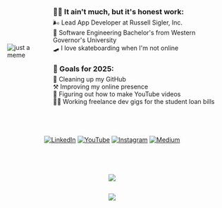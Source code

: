 <div style="display:flex; flex-direction:row; justify-content:center;">

<div style="margin: 1em; display:flex; flex-direction:column; justify-content:center;">

<img src="https://res.cloudinary.com/docknhwac/image/upload/v1727336811/doesntwork_ve6whx.png" alt="just a meme" style="max-width:300px" />

</div>

<div style="margin: 1em; display:flex; flex-direction:column; justify-content:center;">

<h3 style="padding-bottom:5px; margin-bottom:0px;">🤷‍♂️ It ain't much, but it's honest work:</h3>
🌬️ Lead App Developer at Russell Sigler, Inc.<br>
📜 Software Engineering Bachelor's from Western Governor's University<br>
🛹 I love skateboarding when I'm not online<br>

<h3 style="padding-bottom:5px; margin-bottom:0px;">🥅 Goals for 2025:</h3>
🧹 Cleaning up my GitHub<br>
⚒️ Improving my online presence<br>
🎥 Figuring out how to make YouTube videos<br>
🧑‍🏭 Working freelance dev gigs for the student loan bills<br>
</div>

</div>

<div style="display:flex; flex-direction:row; justify-content:center; margin-top:3em;">

[![LinkedIn](https://img.shields.io/badge/LinkedIn-%230077B5.svg?logo=linkedin&logoColor=white)](https://linkedin.com/in/wforbes87) [![YouTube](https://img.shields.io/badge/YouTube-%23FF0000.svg?logo=YouTube&logoColor=white)](https://youtube.com/@will-codes) [![Instagram](https://img.shields.io/badge/Instagram-%23E4405F.svg?logo=Instagram&logoColor=white)](https://instagram.com/wforbes87) [![Medium](https://img.shields.io/badge/Medium-12100E?logo=medium&logoColor=white)](https://medium.com/@wforbes)

</div>
<div style="display:flex; flex-direction:column; justify-content:center; align-items:center; margin-top:3em;">

![](https://github-readme-streak-stats.herokuapp.com/?user=wforbes&theme=dark&hide_border=false)

[![](https://visitcount.itsvg.in/api?id=wforbes&icon=0&color=12)](https://visitcount.itsvg.in)

</div>

<!--

<h3 style="text-align:center;">current bugs:</h3>

<div style="display:grid; grid-template-columns: 1fr 0.1fr 1fr;">
<div style="display:flex; flex-direction:column; justify-content:center; align-items:flex-end;">

![TypeScript](https://img.shields.io/badge/typescript-%23007ACC.svg?style=for-the-badge&logo=typescript&logoColor=white)
![TailwindCSS](https://img.shields.io/badge/tailwindcss-%2338B2AC.svg?style=for-the-badge&logo=tailwind-css&logoColor=white)

![React](https://img.shields.io/badge/react-%2320232a.svg?style=for-the-badge&logo=react&logoColor=%2361DAFB)
![Next JS](https://img.shields.io/badge/Next-black?style=for-the-badge&logo=next.js&logoColor=white)
![MUI](https://img.shields.io/badge/MUI-%230081CB.svg?style=for-the-badge&logo=mui&logoColor=white)

![React Native](https://img.shields.io/badge/react_native-%2320232a.svg?style=for-the-badge&logo=react&logoColor=%2361DAFB)
![Expo](https://img.shields.io/badge/expo-1C1E24?style=for-the-badge&logo=expo&logoColor=#D04A37)

</div>

<div style="display:flex; flex-direction:column; justify-content:center; align-items:flex-start;">

![NodeJS](https://img.shields.io/badge/node.js-6DA55F?style=for-the-badge&logo=node.js&logoColor=white)
![Express.js](https://img.shields.io/badge/express.js-%23404d59.svg?style=for-the-badge&logo=express&logoColor=%2361DAFB)

![Python](https://img.shields.io/badge/python-3670A0?style=for-the-badge&logo=python&logoColor=ffdd54)
![Django](https://img.shields.io/badge/django-%23092E20.svg?style=for-the-badge&logo=django&logoColor=white)

![Postgres](https://img.shields.io/badge/postgres-%23316192.svg?style=for-the-badge&logo=postgresql&logoColor=white)
![MongoDB](https://img.shields.io/badge/MongoDB-%234ea94b.svg?style=for-the-badge&logo=mongodb&logoColor=white)

</div>
</div>

<div style="display:flex; flex-direction:row; justify-content:center; align-items:center;">

![Notion](https://img.shields.io/badge/Notion-%23000000.svg?style=for-the-badge&logo=notion&logoColor=white)
![Docker](https://img.shields.io/badge/docker-%230db7ed.svg?style=for-the-badge&logo=docker&logoColor=white)
![GitHub Actions](https://img.shields.io/badge/github%20actions-%232671E5.svg?style=for-the-badge&logo=githubactions&logoColor=white)
![AWS](https://img.shields.io/badge/AWS-%23FF9900.svg?style=for-the-badge&logo=amazon-aws&logoColor=white)

</div>

<div style="display:flex; flex-direction:row; justify-content:center;">

![Figma](https://img.shields.io/badge/figma-%23F24E1E.svg?style=for-the-badge&logo=figma&logoColor=white)
![Adobe Premiere Pro](https://img.shields.io/badge/Adobe%20Premiere%20Pro-9999FF.svg?style=for-the-badge&logo=Adobe%20Premiere%20Pro&logoColor=white)

</div>

<h3 style="text-align:center;">past bugs:</h3>
<div style="display:grid; grid-template-columns: 1fr 0.1fr 1fr;">
<div style="display:flex; flex-direction:column; justify-content:center; align-items:flex-end;">

![Vue.js](https://img.shields.io/badge/vue.js-%2335495e.svg?style=for-the-badge&logo=vuedotjs&logoColor=%234FC08D)
![Vuetify](https://img.shields.io/badge/Vuetify-1867C0?style=for-the-badge&logo=vuetify&logoColor=AEDDFF)
![Quasar](https://img.shields.io/badge/Quasar-16B7FB?style=for-the-badge&logo=quasar&logoColor=black)

![Java](https://img.shields.io/badge/java-%23ED8B00.svg?style=for-the-badge&logo=openjdk&logoColor=white)
![JavaFX](https://img.shields.io/badge/javafx-%23FF0000.svg?style=for-the-badge&logo=javafx&logoColor=white)

![WordPress](https://img.shields.io/badge/WordPress-%23117AC9.svg?style=for-the-badge&logo=WordPress&logoColor=white)

</div>

<div style="display:flex; flex-direction:column; justify-content:center; align-items:flex-start;">

![C#](https://img.shields.io/badge/c%23-%23239120.svg?style=for-the-badge&logo=csharp&logoColor=white)
![MicrosoftSQLServer](https://img.shields.io/badge/Microsoft%20SQL%20Server-CC2927?style=for-the-badge&logo=microsoft%20sql%20server&logoColor=white)

![PHP](https://img.shields.io/badge/php-%23777BB4.svg?style=for-the-badge&logo=php&logoColor=white)
![Laravel](https://img.shields.io/badge/laravel-%23FF2D20.svg?style=for-the-badge&logo=laravel&logoColor=white)

![MariaDB](https://img.shields.io/badge/MariaDB-003545?style=for-the-badge&logo=mariadb&logoColor=white)
![MySQL](https://img.shields.io/badge/mysql-4479A1.svg?style=for-the-badge&logo=mysql&logoColor=white)

</div>
</div>

<div style="display:flex; flex-direction:row; justify-content:center;">

![Jira](https://img.shields.io/badge/jira-%230A0FFF.svg?style=for-the-badge&logo=jira&logoColor=white)
![Trello](https://img.shields.io/badge/Trello-%23026AA7.svg?style=for-the-badge&logo=Trello&logoColor=white)

</div>

<h3 style="text-align:center;">upcoming bugs:</h3>
<div style="display:flex; flex-direction:column; justify-content:center; align-items:center;">

![Remix](https://img.shields.io/badge/remix-%23000.svg?style=for-the-badge&logo=remix&logoColor=white)
![Nuxt JS](https://img.shields.io/badge/Nuxt-002E3B?style=for-the-badge&logo=nuxt.js&logoColor=#00DC82)
![React Query](https://img.shields.io/badge/-React%20Query-FF4154?style=for-the-badge&logo=react%20query&logoColor=white)
![React Hook Form](https://img.shields.io/badge/React%20Hook%20Form-%23EC5990.svg?style=for-the-badge&logo=reacthookform&logoColor=white)

![Vercel](https://img.shields.io/badge/vercel-%23000000.svg?style=for-the-badge&logo=vercel&logoColor=white) 
![Heroku](https://img.shields.io/badge/heroku-%23430098.svg?style=for-the-badge&logo=heroku&logoColor=white)
![Netlify](https://img.shields.io/badge/netlify-%23000000.svg?style=for-the-badge&logo=netlify&logoColor=#00C7B7)
![DigitalOcean](https://img.shields.io/badge/DigitalOcean-%230167ff.svg?style=for-the-badge&logo=digitalOcean&logoColor=white)

</div>
-->

<!--
![](https://github-readme-stats.vercel.app/api?username=wforbes&theme=dark&hide_border=false&include_all_commits=false&count_private=false)<br/>

![](https://github-readme-stats.vercel.app/api/top-langs/?username=wforbes&theme=dark&hide_border=false&include_all_commits=false&count_private=false&layout=compact)
-->

<!-- Proudly created with GPRM ( https://gprm.itsvg.in ) -->
